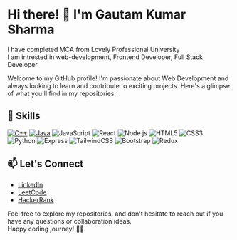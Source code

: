 <!--### Hi there 👋

<!-- **itssharmajee/itssharmajee** is a ✨ _special_ ✨ repository because its `README.md` (this file) appears on your GitHub profile.

Here are some ideas to get you started:

- 🔭 I’m currently working on ...
- 🌱 I’m currently learning ...
- 👯 I’m looking to collaborate on ...
- 🤔 I’m looking for help with ...
- 💬 Ask me about ...
- 📫 How to reach me: ...
- 😄 Pronouns: ...
- ⚡ Fun fact: ...
-->
<!--I am currently doing MCA from Lovely Professional University 
<br>
I am intrested in web-development
<br>
I am looking to collaborate on 
-->
# Hi there! 👋 I'm Gautam Kumar Sharma
I have completed MCA from Lovely Professional University 
<br>
I am intrested in web-development, Frontend Developer, Full Stack Developer.
<br>
<!--[![GitHub followers](https://img.shields.io/github/followers/yourusername?label=Follow&style=social)](https://github.com/itssharmajee)-->
<!--[![Twitter Follow](https://img.shields.io/twitter/follow/yourhandle?style=social)](https://twitter.com/yourhandle)-->

Welcome to my GitHub profile! I'm passionate about Web Development and always looking to learn and contribute to exciting projects. Here's a glimpse of what you'll find in my repositories:

## 🔧 Skills 

[![C++](https://img.shields.io/badge/C++-%2300599C.svg?style=flat&logo=c%2B%2B&logoColor=white)](https://img.shields.io/badge/C++-%2300599C.svg?style=flat&logo=c%2B%2B&logoColor=white)
[![Java](https://img.shields.io/badge/Java-%23ED8B00.svg?style=flat&logo=java&logoColor=white)](https://img.shields.io/badge/Java-%23ED8B00.svg?style=flat&logo=java&logoColor=white)
![JavaScript](https://img.shields.io/badge/JavaScript-%23323330.svg?style=flat&logo=javascript&logoColor=%23F7DF1E)
![React](https://img.shields.io/badge/React-%2320232A.svg?style=flat&logo=react&logoColor=%2361DAFB)
![Node.js](https://img.shields.io/badge/Node.js-%2343853D.svg?style=flat&logo=node.js&logoColor=white)
![HTML5](https://img.shields.io/badge/HTML5-%23E34F26.svg?style=flat&logo=html5&logoColor=white)
![CSS3](https://img.shields.io/badge/CSS3-%231572B6.svg?style=flat&logo=css3&logoColor=white)
![Python](https://img.shields.io/badge/Python-%2314354C.svg?style=flat&logo=python&logoColor=white)
![Express](https://img.shields.io/badge/Express-%23404d59.svg?style=flat&logo=express&logoColor=%2361DAFB)
![TailwindCSS](https://img.shields.io/badge/TailwindCSS-%2338B2AC.svg?style=flat&logo=tailwind-css&logoColor=white)
![Bootstrap](https://img.shields.io/badge/Bootstrap-%23563D7C.svg?style=flat&logo=bootstrap&logoColor=white)
![Redux](https://img.shields.io/badge/Redux-%23593d88.svg?style=flat&logo=redux&logoColor=white)






<!--## 🚀 My Projects

### [Amazon Clone]()
Description of the project. Highlight key features, technologies used, and any notable achievements.

### [Project Name 2](link-to-repository)
Description of the project. Highlight key features, technologies used, and any notable achievements.

## 📈 GitHub Stats

[![Your GitHub stats](https://github-readme-stats.vercel.app/api?username=yourusername&show_icons=true&theme=radical)](https://github.com/anuraghazra/github-readme-stats)
-->
## 📫 Let's Connect

- [LinkedIn](www.linkedin.com/in/gautam-kumar-sharma-39314424a)
- [LeetCode](https://leetcode.com/itssharmajee/)
- [HackerRank](https://www.hackerrank.com/profile/sgautamkumar71)
<!--- [Portfolio](https://yourportfolio.com)-->

Feel free to explore my repositories, and don't hesitate to reach out if you have any questions or collaboration ideas.
<br>
Happy coding journey! 👨‍💻
